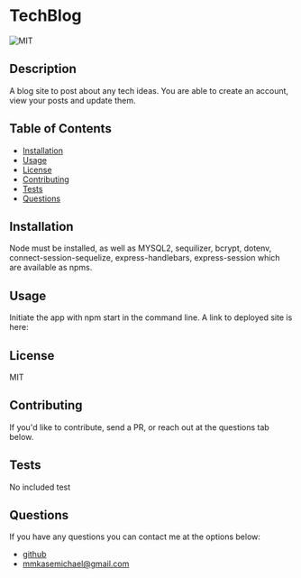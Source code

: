 # TechBlog

![MIT](https://img.shields.io/badge/License-MIT-blue)

## Description

A blog site to post about any tech ideas. You are able to create an account, view your posts and update them.

## Table of Contents

- [Installation](#installation)
- [Usage](#usage)
- [License](#license)
- [Contributing](#contributing)
- [Tests](#tests)
- [Questions](#questions)

## Installation

Node must be installed, as well as MYSQL2, sequilizer, bcrypt, dotenv, connect-session-sequelize, express-handlebars, express-session which are available as npms.

## Usage

Initiate the app with npm start in the command line. A link to deployed site is here:

## License

MIT

## Contributing

If you'd like to contribute, send a PR, or reach out at the questions tab below.

## Tests

No included test

## Questions

If you have any questions you can contact me at the options below:

- [github](https://github.com/MaddyKM)
- [mmkasemichael@gmail.com](mailto:mmkasemichael@gmail.com)
